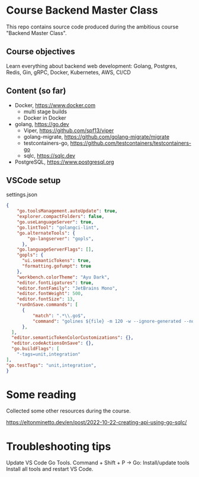 # Course Backend Master Class

This repo contains source code produced during the ambitious course "Backend Master Class".

## Course objectives

Learn everything about backend web development: Golang, Postgres, Redis, Gin, gRPC, Docker, Kubernetes, AWS, CI/CD

## Content (so far)

* Docker, https://www.docker.com
  * multi stage builds
  * Docker in Docker
* golang, https://go.dev
  * Viper, https://github.com/spf13/viper
  * golang-migrate, https://github.com/golang-migrate/migrate
  * testcontainers-go, https://github.com/testcontainers/testcontainers-go
  * sqlc, https://sqlc.dev
* PostgreSQL, https://www.postgresql.org

## VSCode setup

settings.json

~~~json
{
    "go.toolsManagement.autoUpdate": true,
    "explorer.compactFolders": false,
    "go.useLanguageServer": true,
    "go.lintTool": "golangci-lint",
    "go.alternateTools": {
        "go-langserver": "gopls", 
      },
    "go.languageServerFlags": [],
    "gopls": {
      "ui.semanticTokens": true,
      "formatting.gofumpt": true
    },
    "workbench.colorTheme": "Ayu Dark",
    "editor.fontLigatures": true,
    "editor.fontFamily": "JetBrains Mono",
    "editor.fontWeight": 500,
    "editor.fontSize": 13,
    "runOnSave.commands": [
      {
          "match": ".*\\.go$",
          "command": "golines ${file} -m 120 -w --ignore-generated --no-reformat-tags",
      },
  ],
  "editor.semanticTokenColorCustomizations": {},
  "editor.codeActionsOnSave": {},
  "go.buildFlags": [
    "-tags=unit,integration"
],
"go.testTags": "unit,integration",
}


~~~

# Some reading

Collected some other resources during the course.

https://eltonminetto.dev/en/post/2022-10-22-creating-api-using-go-sqlc/

# Troubleshooting tips

Update VS Code Go Tools. Command + Shift + P -> Go: Install/update tools Install all tools and restart VS Code.

